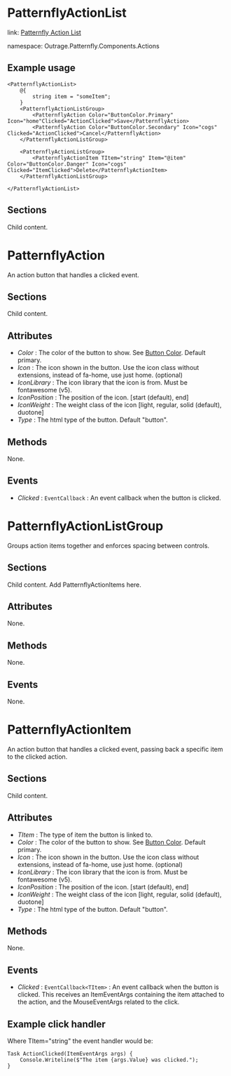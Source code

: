 ﻿

# PatternflyActionList

link: [Patternfly Action List](https://www.patternfly.org/v4/components/action-list)

namespace: Outrage.Patternfly.Components.Actions

## Example usage
```
<PatternflyActionList>
    @{
        string item = "someItem";
    }
    <PatternflyActionListGroup>
        <PatternflyAction Color="ButtonColor.Primary" Icon="home"Clicked="ActionClicked">Save</PatternflyAction>
        <PatternflyAction Color="ButtonColor.Secondary" Icon="cogs" Clicked="ActionClicked">Cancel</PatternflyAction>
    </PatternflyActionListGroup>

    <PatternflyActionListGroup>
        <PatternflyActionItem TItem="string" Item="@item" Color="ButtonColor.Danger" Icon="cogs" Clicked="ItemClicked">Delete</PatternflyActionItem>
    </PatternflyActionListGroup>

</PatternflyActionList>
```
## Sections

Child content.

# PatternflyAction

An action button that handles a clicked event.

## Sections

Child content.

## Attributes

* *Color* : The color of the button to show. See [Button Color](/patternfly-button). Default primary.
* *Icon* : The icon shown in the button.  Use the icon class without extensions, instead of fa-home, use just home. (optional)
* *IconLibrary* : The icon library that the icon is from.  Must be fontawesome (v5).
* *IconPosition* : The position of the icon. [start (default), end]
* *IconWeight* : The weight class of the icon [light, regular, solid (default), duotone]
* *Type* : The html type of the button. Default "button".

## Methods

None.

## Events

* *Clicked* : `EventCallback` : An event callback when the button is clicked.

# PatternflyActionListGroup

Groups action items together and enforces spacing between controls.

## Sections

Child content. Add PatternflyActionItems here.

## Attributes

None.

## Methods

None.

## Events

None.


# PatternflyActionItem

An action button that handles a clicked event, passing back a specific item to the clicked action.

## Sections

Child content.

## Attributes

* *TItem* : The type of item the button is linked to.
* *Color* : The color of the button to show. See [Button Color](/patternfly-button). Default primary.
* *Icon* : The icon shown in the button.  Use the icon class without extensions, instead of fa-home, use just home. (optional)
* *IconLibrary* : The icon library that the icon is from.  Must be fontawesome (v5).
* *IconPosition* : The position of the icon. [start (default), end]
* *IconWeight* : The weight class of the icon [light, regular, solid (default), duotone]
* *Type* : The html type of the button. Default "button".

## Methods

None.

## Events

* *Clicked* : `EventCallback<TItem>` : An event callback when the button is clicked.  This receives an ItemEventArgs containing the item attached to the action, and the MouseEventArgs related to the click.

## Example click handler

Where TItem="string" the event handler would be:

```
Task ActionClicked(ItemEventArgs args) {
    Console.Writeline($"The item {args.Value} was clicked.");
}
```